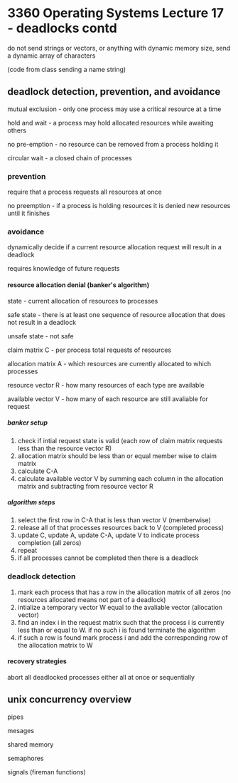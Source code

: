 # 3360 Operating Systems Lecture 17 - deadlocks contd

do not send strings or vectors, or anything with dynamic memory size, send a dynamic array of characters

(code from class sending a name string)

## deadlock detection, prevention, and avoidance

mutual exclusion - only one process may use a critical resource at a time

hold and wait - a process may hold allocated resources while awaiting others

no pre-emption - no resource can be removed from a process holding it

circular wait - a closed chain of processes

### prevention

require that a process requests all resources at once

no preemption - if a process is holding resources it is denied new resources until it finishes

### avoidance

dynamically decide if a current resource allocation request will result in a deadlock

requires knowledge of future requests

#### resource allocation denial (banker's algorithm)

state - current allocation of resources to processes

safe state - there is at least one sequence of resource allocation that does not result in a deadlock

unsafe state - not safe

claim matrix C - per process total requests of resources

allocation matrix A - which resources are currently allocated to which processes

resource vector R - how many resources of each type are available

available vector V - how many of each resource are still avaliable for request

##### banker setup

1. check if intial request state is valid (each row of claim matrix requests less than the resource vector R)
2. allocation matrix should be less than or equal member wise to claim matrix
3. calculate C-A
4. calculate available vector V by summing each column in the allocation matrix and subtracting from resource vector R

##### algorithm steps

1. select the first row in C-A that is less than vector V (memberwise)
2. release all of that processes resources back to V (completed process)
3. update C, update A, update C-A, update V to indicate process completion (all zeros)
4. repeat
5. if all processes cannot be completed then there is a deadlock

### deadlock detection

1. mark each process that has a row in the allocation matrix of all zeros (no resources allocated means not part of a deadlock)
2. intialize a temporary vector W equal to the avaliable vector (allocation vector)
3. find an index i in the request matrix such that the process i is currently less than or equal to W. if no such i is found terminate the algorithm
4. if such a row is found mark process i and add the corresponding row of the allocation matrix to W

#### recovery strategies

abort all deadlocked processes either all at once or sequentially

## unix concurrency overview

pipes

mesages

shared memory

semaphores

signals (fireman functions)